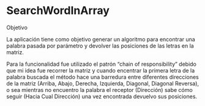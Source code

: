 # SearchWordInArray

Objetivo

La aplicación tiene como objetivo generar un algoritmo para encontrar una palabra pasada por parámetro y devolver las posiciones de las letras en la matriz.

Para la funcionalidad fue utilizado el patrón “chain of responsibility” debido que mi idea fue recorrer la matriz y cuando encentrar la primera letra de la palabra buscada el método hace una barredura entre diferentes direcciones de la matriz (Arriba, Abajo, Derecha, Izquierda, Diagonal, Diagonal Reversa), o sea mientras no encuentro la palabra el receptor (Dirección) sabe cómo seguir (Hacia Cual Dirección) una vez encontrada devuelvo sus posiciones.
